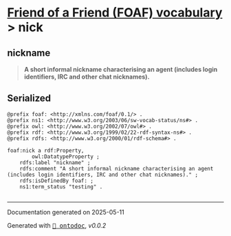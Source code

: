 # [Friend of a Friend (FOAF) vocabulary](../homepage.md) > nick

## nickname

> **A short informal nickname characterising an agent (includes login identifiers, IRC and other chat nicknames).**





## Serialized

```ttl
@prefix foaf: <http://xmlns.com/foaf/0.1/> .
@prefix ns1: <http://www.w3.org/2003/06/sw-vocab-status/ns#> .
@prefix owl: <http://www.w3.org/2002/07/owl#> .
@prefix rdf: <http://www.w3.org/1999/02/22-rdf-syntax-ns#> .
@prefix rdfs: <http://www.w3.org/2000/01/rdf-schema#> .

foaf:nick a rdf:Property,
        owl:DatatypeProperty ;
    rdfs:label "nickname" ;
    rdfs:comment "A short informal nickname characterising an agent (includes login identifiers, IRC and other chat nicknames)." ;
    rdfs:isDefinedBy foaf: ;
    ns1:term_status "testing" .


```

---

Documentation generated on 2025-05-11

Generated with <kbd>[📑 ontodoc](https://github.com/StephaneBranly/ontodoc)</kbd>, *v0.0.2*